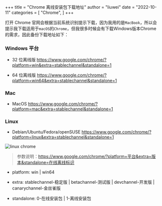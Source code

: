 +++
title = "Chrome 离线安装包下载地址"
author = "liuwei"
date = "2022-10-11"
categories = [
    "Chrome",
]
+++


打开 Chrome 官网会根据当前系统识别提示下载，因为我用的是`MacBook`，所以会提示我下载适用于`macOS`的`Chrome`，但我很多时候会有下载Windows版本Chrome的需求，因此备份下载地址如下：

### Windows 平台

- 32 位离线版 https://www.google.com/chrome/?platform=win&extra=stablechannel&standalone=1

- 64 位离线版 https://www.google.com/chrome/?platform=win64&extra=stablechannel&standalone=1

### Mac

- MacOS https://www.google.com/chrome/?platform=mac&extra=stablechannel&standalone=1

### Linux

- Debian/Ubuntu/Fedora/openSUSE https://www.google.com/chrome/?platform=linux&extra=stablechannel&standalone=1

![linux chrome](https://static.liuwei.co/202210/1665988703.png)

> 参数说明：https://www.google.com/chrome/?platform=平台&extra=版本&standalone=在线离线标识

- platform: win | win64

- extra: stablechannel-稳定版 | betachannel-测试版 | devchannel-开发版 | canarychannel-金丝雀版

- standalone: 0-在线安装包 | 1-离线安装包

